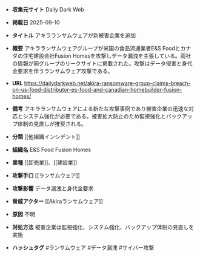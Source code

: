 - **収集元サイト**
Daily Dark Web

- **掲載日**
2025-09-10

- **タイトル**
アキラランサムウェアが新被害企業を追加

- **概要**
アキラランサムウェアグループが米国の食品流通業者E&S Foodとカナダの住宅建設会社Fusion Homesを攻撃しデータ漏洩を主張している。両社の情報が同グループのリークサイトに掲載された。攻撃はデータ侵害と身代金要求を伴うランサムウェア攻撃である。

- **URL**
https://dailydarkweb.net/akira-ransomware-group-claims-breach-on-us-food-distributor-es-food-and-canadian-homebuilder-fusion-homes/

- **備考**
アキラランサムウェアによる新たな攻撃事例であり被害企業の迅速な対応とシステム強化が必要である。被害拡大防止のため監視強化とバックアップ体制の見直しが推奨される。

- **分類**
[[他組織インシデント]]

- **組織名**
E&S Food Fusion Homes

- **業種**
[[卸売業]]、[[建設業]]

- **攻撃手口**
[[ランサムウェア]]

- **攻撃影響**
データ漏洩と身代金要求

- **脅威アクター**
[[Akiraランサムウェア]]

- **原因**
不明

- **対処方法**
被害企業は監視強化、システム強化、バックアップ体制の見直しを実施

- **ハッシュタグ**
#ランサムウェア #データ漏洩 #サイバー攻撃

